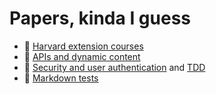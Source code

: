 # Papers, kinda I guess

* 🔗 [Harvard extension courses](courses.md)
* 🔗 [APIs and dynamic content](api.md)
* 🔗 [Security and user authentication](auth.md) and [TDD](auth_tests.md)
* 🔗 [Markdown tests](markdown_tests.md)
